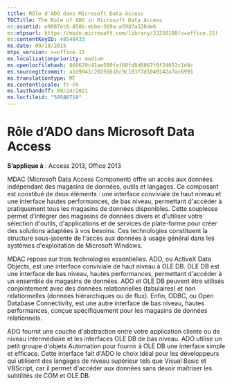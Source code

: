 ```yaml
---
title: Rôle d'ADO dans Microsoft Data Access
TOCTitle: The Role of ADO in Microsoft Data Access
ms:assetid: e9087ec8-850b-ebbe-369a-a5987a528de6
ms:mtpsurl: https://msdn.microsoft.com/library/JJ250180(v=office.15)
ms:contentKeyID: 48548433
ms.date: 09/18/2015
mtps_version: v=office.15
ms.localizationpriority: medium
ms.openlocfilehash: 860629c41ae580faf68fd8d6067f0f24653c1d4c
ms.sourcegitcommit: a1d9041c20256616c9c183f7d1049142a7ac6991
ms.translationtype: MT
ms.contentlocale: fr-FR
ms.lasthandoff: 09/24/2021
ms.locfileid: "59580719"
---
```

# <a name="role-of-ado-in-microsoft-data-access"></a>Rôle d’ADO dans Microsoft Data Access

**S’applique à** : Access 2013, Office 2013

MDAC (Microsoft Data Access Component) offre un accès aux données indépendant des magasins de données, outils et langages. Ce composant est constitué de deux éléments : une interface conviviale de haut niveau et une interface hautes performances, de bas niveau, permettant d'accéder à pratiquement tous les magasins de données disponibles. Cette souplesse permet d'intégrer des magasins de données divers et d'utiliser votre sélection d'outils, d'applications et de services de plate-forme pour créer des solutions adaptées à vos besoins. Ces technologies constituent la structure sous-jacente de l'accès aux données à usage général dans les systèmes d'exploitation de Microsoft Windows.

MDAC repose sur trois technologies essentielles. ADO, ou ActiveX Data Objects, est une interface conviviale de haut niveau à OLE DB. OLE DB est une interface de bas niveau, hautes performances, permettant d'accéder à un ensemble de magasins de données. ADO et OLE DB peuvent être utilisés conjointement avec des données relationnelles (tabulaires) et non relationnelles (données hiérarchiques ou de flux). Enfin, ODBC, ou Open Database Connectivity, est une autre interface de bas niveau, hautes performances, conçue spécifiquement pour les magasins de données relationnels.

ADO fournit une couche d'abstraction entre votre application cliente ou de niveau intermédiaire et les interfaces OLE DB de bas niveau. ADO utilise un petit groupe d'objets Automation pour fournir à OLE DB une interface simple et efficace. Cette interface fait d'ADO le choix idéal pour les développeurs qui utilisent des langages de niveau supérieur tels que Visual Basic et VBScript, car il permet d'accéder aux données sans devoir maîtriser les subtilités de COM et OLE DB.

